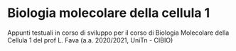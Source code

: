 # Biologia molecolare della cellula 1
Appunti testuali in corso di sviluppo per il corso di Biologia Molecolare della Cellula 1 del prof L. Fava (a.a. 2020/2021, UniTn - CIBIO)
